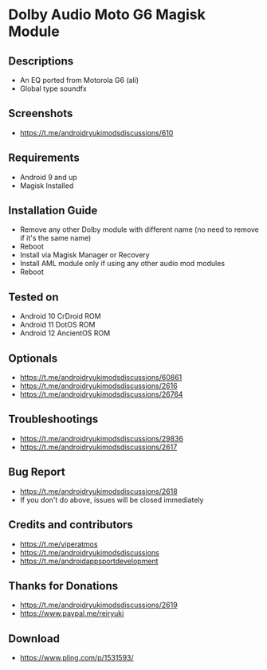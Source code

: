 # Dolby Audio Moto G6 Magisk Module

## Descriptions
- An EQ ported from Motorola G6 (ali)
- Global type soundfx

## Screenshots
- https://t.me/androidryukimodsdiscussions/610

## Requirements
- Android 9 and up
- Magisk Installed

## Installation Guide
- Remove any other Dolby module with different name (no need to remove if it's the same name)
- Reboot
- Install via Magisk Manager or Recovery
- Install AML module only if using any other audio mod modules
- Reboot

## Tested on
- Android 10 CrDroid ROM
- Android 11 DotOS ROM
- Android 12 AncientOS ROM

## Optionals
- https://t.me/androidryukimodsdiscussions/60861
- https://t.me/androidryukimodsdiscussions/2616
- https://t.me/androidryukimodsdiscussions/26764

## Troubleshootings
- https://t.me/androidryukimodsdiscussions/29836
- https://t.me/androidryukimodsdiscussions/2617

## Bug Report
- https://t.me/androidryukimodsdiscussions/2618
- If you don't do above, issues will be closed immediately

## Credits and contributors
- https://t.me/viperatmos
- https://t.me/androidryukimodsdiscussions
- https://t.me/androidappsportdevelopment

## Thanks for Donations
- https://t.me/androidryukimodsdiscussions/2619
- https://www.paypal.me/reiryuki

## Download
- https://www.pling.com/p/1531593/





